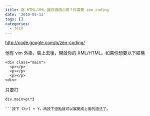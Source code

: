 ```yaml
---
title: 寫 HTML/XML 讓你很煩心嗎？你需要 zen coding
date: '2010-05-13'
tags: []
categories:
  - tech
---
```

http://code.google.com/p/zen-coding/  
  
他有 vim 外掛，裝上去後，開啟你的 XML/HTML。如果你想要以下結構  
```
<div class="main">
  <p></p>
  <p></p>
  <p></p>
<div>

```  
只要打  
```
div.main>p\*3

```按下 Ctrl + Y，再按下逗點就可以展開成上面的語法了。
